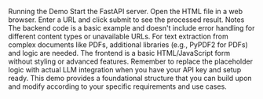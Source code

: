 Running the Demo
Start the FastAPI server.
Open the HTML file in a web browser.
Enter a URL and click submit to see the processed result.
Notes
The backend code is a basic example and doesn't include error handling for different content types or unavailable URLs.
For text extraction from complex documents like PDFs, additional libraries (e.g., PyPDF2 for PDFs) and logic are needed.
The frontend is a basic HTML/JavaScript form without styling or advanced features.
Remember to replace the placeholder logic with actual LLM integration when you have your API key and setup ready.
This demo provides a foundational structure that you can build upon and modify according to your specific requirements and use cases.